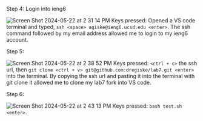 Step 4: Login into ieng6

![Screen Shot 2024-05-22 at 2 31 14 PM](https://github.com/dregiske/cse15l-lab-reports/assets/146780188/41cc762a-04b3-4c03-b149-ea728c40a4d4)
Keys pressed: Opened a VS code terminal and typed, `ssh <space> agiske@ieng6.ucsd.edu <enter>`.
The ssh command followed by my email address allowed me to login to my ieng6 account.

Step 5:

![Screen Shot 2024-05-22 at 2 38 52 PM](https://github.com/dregiske/cse15l-lab-reports/assets/146780188/a47961eb-23ca-4172-b7c1-9b3a6acd3141)
Keys pressed: `<ctrl + c>` the ssh url, then `git clone <ctrl + v> git@github.com:dregiske/lab7.git <enter>` into the terminal.
By copying the ssh url and pasting it into the terminal with git clone it allowed me to clone my lab7 fork into VS code.

Step 6:

![Screen Shot 2024-05-22 at 2 43 13 PM](https://github.com/dregiske/cse15l-lab-reports/assets/146780188/aedcccef-7684-4dfe-8101-3deed20c6ca4)
Keys pressed: `bash test.sh <enter>`.
